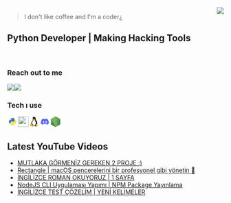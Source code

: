 <img src="https://media.giphy.com/media/TOWeGr70V2R1K/giphy.gif" align="right" height="290" />

>I don't like coffee and I'm a coder¿

## Python Developer | Making Hacking Tools

<br>

### Reach out to me

[<img height="22" src="https://unpkg.com/simple-icons@v6/icons/youtube.svg" align="left"/>][youtube]
[<img height="22" src="https://unpkg.com/simple-icons@v6/icons/instagram.svg" align="left"/>][instagram]

<br />

### Tech ı use
<img src="https://raw.githubusercontent.com/github/explore/80688e429a7d4ef2fca1e82350fe8e3517d3494d/topics/python/python.png" height="25" width="25"><img src="https://icons.iconarchive.com/icons/froyoshark/enkel/128/iTerm-icon.png" height="25" width="25"><img src="https://raw.githubusercontent.com/github/explore/80688e429a7d4ef2fca1e82350fe8e3517d3494d/topics/linux/linux.png" height="25" width="25"><img src="https://raw.githubusercontent.com/github/explore/80688e429a7d4ef2fca1e82350fe8e3517d3494d/topics/discord/discord.png" height="25" width="25"><img src="https://raw.githubusercontent.com/github/explore/80688e429a7d4ef2fca1e82350fe8e3517d3494d/topics/nodejs/nodejs.png" height="25" width="25">


## Latest YouTube Videos

<!-- YOUTUBE:START -->
- [MUTLAKA  GÖRMENİZ GEREKEN 2 PROJE :&rpar;](https://www.youtube.com/watch?v=Kaq8rzBuDm0)
- [Rectangle | macOS pencerelerini bir profesyonel gibi yönetin 👑](https://www.youtube.com/watch?v=GSmchGvkKm8)
- [İNGİLİZCE ROMAN OKUYORUZ | 1 SAYFA](https://www.youtube.com/watch?v=m6WfZWy-LgQ)
- [NodeJS CLI Uygulaması Yapımı | NPM Package Yayınlama](https://www.youtube.com/watch?v=7TDIT7MtOZI)
- [İNGİLİZCE TEST ÇÖZELİM | YENİ KELİMELER](https://www.youtube.com/watch?v=njJQoaeBzW4)
<!-- YOUTUBE:END -->


[youtube]: https://www.youtube.com/channel/UC5xrD4EqBRtlQnMfyTIJ72Q
[instagram]: https://www.instagram.com/bencoksanslibirinsanim
